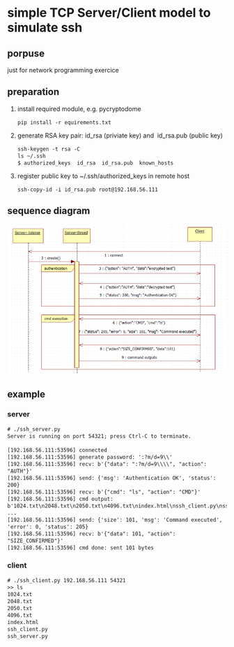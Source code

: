 # simple TCP Server/Client model to simulate ssh

## porpuse
just for network programming exercice

## preparation
1. install required module, e.g. pycryptodome
    ```
    pip install -r equirements.txt
    ```
1. generate RSA key pair: id_rsa (priviate key) and  id_rsa.pub (public key)
    ```
    ssh-keygen -t rsa -C
    ls ~/.ssh
    $ authorized_keys  id_rsa  id_rsa.pub  known_hosts
    ```
1. register public key to ~/.ssh/authorized_keys in remote host
    ```
    ssh-copy-id -i id_rsa.pub root@192.168.56.111
    ```

## sequence diagram
![sequence](sequence_diagram.png "sequence")

## example
### server
```
# ./ssh_server.py 
Server is running on port 54321; press Ctrl-C to terminate.

[192.168.56.111:53596] connected
[192.168.56.111:53596] generate password: ':?m/d=9\\'
[192.168.56.111:53596] recv: b'{"data": ":?m/d=9\\\\", "action": "AUTH"}'
[192.168.56.111:53596] send: {'msg': 'Authentication OK', 'status': 200}
[192.168.56.111:53596] recv: b'{"cmd": "ls", "action": "CMD"}'
[192.168.56.111:53596] cmd output: b'1024.txt\n2048.txt\n2050.txt\n4096.txt\nindex.html\nssh_client.py\nssh_serve' ...
[192.168.56.111:53596] send: {'size': 101, 'msg': 'Command executed', 'error': 0, 'status': 205}
[192.168.56.111:53596] recv: b'{"data": 101, "action": "SIZE_CONFIRMED"}'
[192.168.56.111:53596] cmd done: sent 101 bytes

```
### client
```
# ./ssh_client.py 192.168.56.111 54321
>> ls
1024.txt
2048.txt
2050.txt
4096.txt
index.html
ssh_client.py
ssh_server.py
```